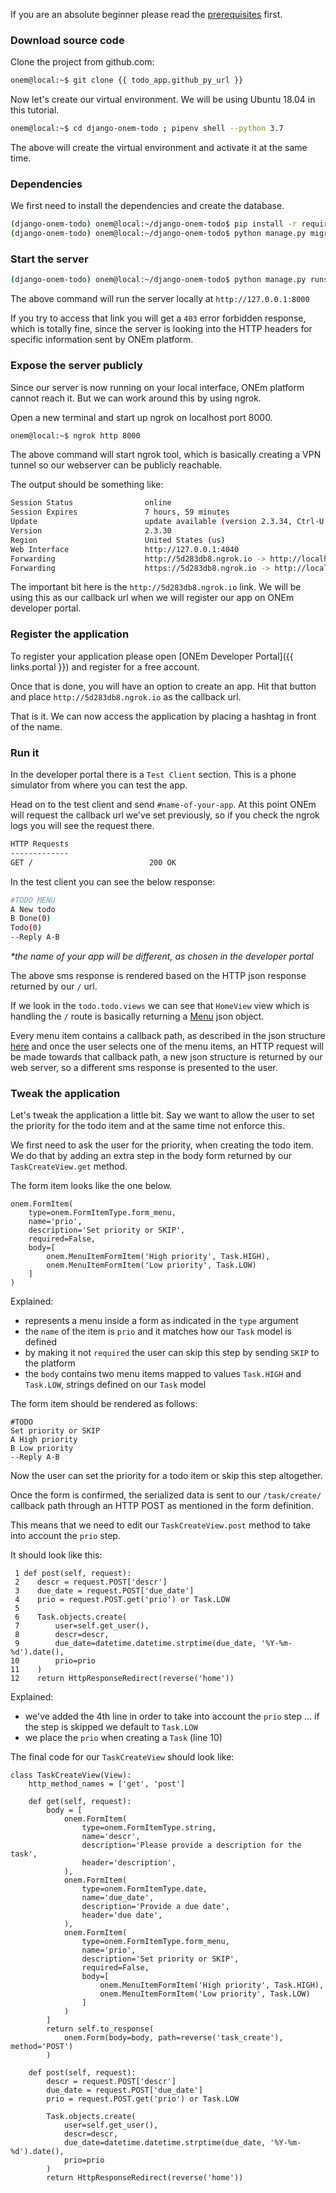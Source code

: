 If you are an absolute beginner please read the [prerequisites](/getting_started/python_prereq/) first.

### Download source code

Clone the project from github.com:

```bash
onem@local:~$ git clone {{ todo_app.github_py_url }}
```

Now let's create our virtual environment. We will be using Ubuntu 18.04 in this tutorial.

```bash
onem@local:~$ cd django-onem-todo ; pipenv shell --python 3.7
```

The above will create the virtual environment and activate it at the same time.


### Dependencies

We first need to install the dependencies and create the database.

```bash
(django-onem-todo) onem@local:~/django-onem-todo$ pip install -r requirements.txt
(django-onem-todo) onem@local:~/django-onem-todo$ python manage.py migrate
```

### Start the server

```bash
(django-onem-todo) onem@local:~/django-onem-todo$ python manage.py runserver
```

The above command will run the server locally at `http://127.0.0.1:8000`

If you try to access that link you will get a `403` error forbidden response, which is totally fine, since the server is looking into the HTTP headers for specific information sent by ONEm platform.

### Expose the server publicly

Since our server is now running on your local interface, ONEm platform cannot reach it. But we can work around this by using ngrok.

Open a new terminal and start up ngrok on localhost port 8000.

```bash
onem@local:~$ ngrok http 8000
```

The above command will start ngrok tool, which is basically creating a VPN tunnel so our webserver can be publicly reachable.

The output should be something like:

```bash
Session Status                online
Session Expires               7 hours, 59 minutes
Update                        update available (version 2.3.34, Ctrl-U to update)
Version                       2.3.30
Region                        United States (us)
Web Interface                 http://127.0.0.1:4040
Forwarding                    http://5d283db8.ngrok.io -> http://localhost:8000
Forwarding                    https://5d283db8.ngrok.io -> http://localhost:8000
```

The important bit here is the `http://5d283db8.ngrok.io` link. We will be using this as our callback url when we will register our app on ONEm developer portal.

### Register the application

To register your application please open [ONEm Developer Portal]({{ links.portal }}) and register for a free account.

Once that is done, you will have an option to create an app. Hit that button and place `http://5d283db8.ngrok.io` as the callback url.

That is it. We can now access the application by placing a hashtag in front of the name.

### Run it

In the developer portal there is a `Test Client` section. This is a phone simulator from where you can test the app.

Head on to the test client and send `#name-of-your-app`. At this point ONEm will request the callback url we've set previously, so if you check the ngrok logs you will see the request there.

```bash
HTTP Requests
-------------
GET /                          200 OK   
```

In the test client you can see the below response:

```bash
#TODO MENU
A New todo
B Done(0)
Todo(0)
--Reply A-B
```

_*the name of your app will be different, as chosen in the developer portal_

The above sms response is rendered based on the HTTP json response returned by our `/` url.

If we look in the `todo.todo.views` we can see that `HomeView` view which is handling the `/` route is basically returning a [Menu](/building/menus/) json object.

Every menu item contains a callback path, as described in the json structure [here](/building/menus/#json-structure) and once the user selects one of the menu items, an HTTP request will be made towards that callback path, a new json structure is returned by our web server, so a different sms response is presented to the user.


### Tweak the application

Let's tweak the application a little bit. Say we want to allow the user to set the priority for the todo item and at the same time not enforce this.

We first need to ask the user for the priority, when creating the todo item. We do that by adding an extra step in the body form returned by our `TaskCreateView.get` method.

The form item looks like the one below.

```
onem.FormItem(                                                         
    type=onem.FormItemType.form_menu,                                  
    name='prio',                                                       
    description='Set priority or SKIP',                                
    required=False,                                                    
    body=[                                                             
        onem.MenuItemFormItem('High priority', Task.HIGH),             
        onem.MenuItemFormItem('Low priority', Task.LOW)                
    ]                                                                  
) 
```

Explained:

- represents a menu inside a form as indicated in the `type` argument
- the `name` of the item is `prio` and it matches how our `Task` model is defined
- by making it not `required` the user can skip this step by sending `SKIP` to the platform
- the `body` contains two menu items mapped to values `Task.HIGH` and `Task.LOW`, strings defined on our `Task` model

The form item should be rendered as follows:

```
#TODO
Set priority or SKIP
A High priority
B Low priority
--Reply A-B
```

Now the user can set the priority for a todo item or skip this step altogether.

Once the form is confirmed, the serialized data is sent to our `/task/create/` callback path through an HTTP POST as mentioned in the form definition.

This means that we need to edit our `TaskCreateView.post` method to take into account the `prio` step.

It should look like this:

```
 1 def post(self, request):                                                    
 2    descr = request.POST['descr']                                           
 3    due_date = request.POST['due_date']                                     
 4    prio = request.POST.get('prio') or Task.LOW                                 
 5                                                                            
 6    Task.objects.create(                                                    
 7        user=self.get_user(),                                               
 8        descr=descr,                                                           
 9        due_date=datetime.datetime.strptime(due_date, '%Y-%m-%d').date(),   
10        prio=prio                                                           
11    )                                                                       
12    return HttpResponseRedirect(reverse('home'))  
```

Explained:

- we've added the 4th line in order to take into account the `prio` step ... if the step is skipped we default to `Task.LOW`
- we place the `prio` when creating a `Task` (line 10)

The final code for our `TaskCreateView` should look like:

```
class TaskCreateView(View):                                                     
    http_method_names = ['get', 'post']                                         
                                                                                
    def get(self, request):                                                     
        body = [                                                                
            onem.FormItem(                                                      
                type=onem.FormItemType.string,
                name='descr',                                                   
                description='Please provide a description for the task',           
                header='description',                                           
            ),                                                                  
            onem.FormItem(                                                      
                type=onem.FormItemType.date,                                    
                name='due_date',                                                
                description='Provide a due date',                               
                header='due date',                                              
            ),                                                                  
            onem.FormItem(                                                      
                type=onem.FormItemType.form_menu,                               
                name='prio',                                                    
                description='Set priority or SKIP',                             
                required=False,                                                 
                body=[                                                          
                    onem.MenuItemFormItem('High priority', Task.HIGH),          
                    onem.MenuItemFormItem('Low priority', Task.LOW)             
                ]                                                               
            )                                                                   
        ]                                                                       
        return self.to_response(                                                
            onem.Form(body=body, path=reverse('task_create'), method='POST')       
        )                                                                       
                                                                                
    def post(self, request):                                                    
        descr = request.POST['descr']                                           
        due_date = request.POST['due_date']                                     
        prio = request.POST.get('prio') or Task.LOW                             
                                                                                
        Task.objects.create(                                                    
            user=self.get_user(),                                               
            descr=descr,                                                           
            due_date=datetime.datetime.strptime(due_date, '%Y-%m-%d').date(),   
            prio=prio                                                           
        )                                                                       
        return HttpResponseRedirect(reverse('home'))   
```
